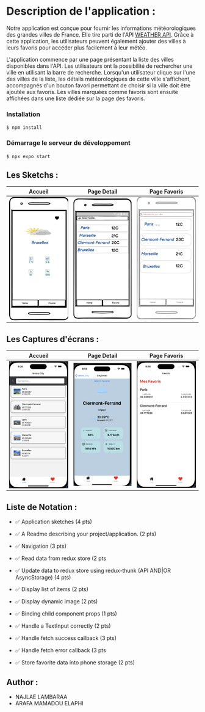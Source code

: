 # Description de l'application :
Notre application est conçue pour fournir les informations météorologiques des grandes villes de France. Elle tire parti de l'API <a href="https://iut-weather-api.azurewebsites.net/swagger-ui/">WEATHER API</a>. Grâce à cette application, les utilisateurs peuvent également ajouter des villes à leurs favoris pour accéder plus facilement à leur météo.

L'application commence par une page présentant la liste des villes disponibles dans l'API. Les utilisateurs ont la possibilité de rechercher une ville en utilisant la barre de recherche. Lorsqu'un utilisateur clique sur l'une des villes de la liste, les détails météorologiques de cette ville s'affichent, accompagnés d'un bouton favori permettant de choisir si la ville doit être ajoutée aux favoris. Les villes marquées comme favoris sont ensuite affichées dans une liste dédiée sur la page des favoris.

### Installation

```
$ npm install
```

### Démarrage le serveur de développement

```
$ npx expo start
```


## Les Sketchs :
Accueil                 |   Page Detail      |  Page Favoris                
:-------------------------:|:-------------------------:|:-------------------------:
<img src="./Documentation/images/detail.png" width=200/>  |<img src="./Documentation/images/favoris.png" width=200/> | <img src="./Documentation/images/home.png" width=200/>

## Les Captures d'écrans :
Accueil                 |   Page Detail      |  Page Favoris                
:-------------------------:|:-------------------------:|:-------------------------:
<img width=200 src="Documentation/images/listapp.png" />   |<img width=200 src="Documentation/images/detailapp.png" />  | <img width=200 src="Documentation/images/favorisapp.png" />


## Liste de Notation :

* :white_check_mark: Application sketches (4 pts)
  
* :white_check_mark: A Readme describing your project/application. (2 pts)
* :white_check_mark: Navigation (3 pts)
* :white_check_mark: Read data from redux store (2 pts
* :white_check_mark: Update data to redux store using redux-thunk (API AND|OR AsyncStorage) (4 pts)
* :white_check_mark: Display list of items (2 pts)
* :white_check_mark: Display dynamic image (2 pts)
 
* :white_check_mark: Binding child component props (1 pts)

* :white_check_mark:  Handle a TextInput correctly (2 pts)
* :white_check_mark:  Handle fetch success callback (3 pts)
* :white_check_mark:  Handle fetch error callback (3 pts 
* :white_check_mark:  Store favorite data into phone storage (2 pts)


## Author : 
* <a >NAJLAE LAMBARAA</a>
* <a >ARAFA MAMADOU ELAPHI</a>